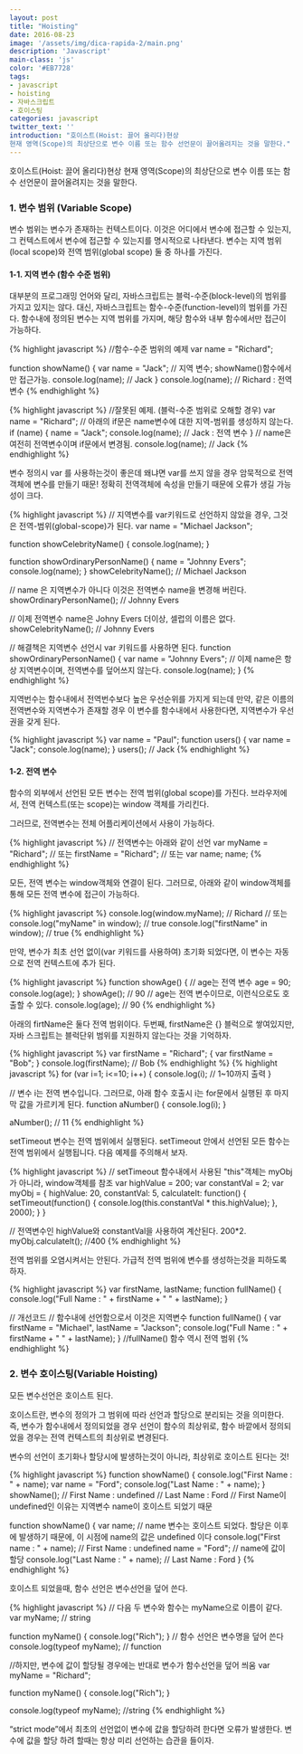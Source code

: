 ```yaml
---
layout: post
title: "Hoisting"
date: 2016-08-23
image: '/assets/img/dica-rapida-2/main.png'
description: 'Javascript'
main-class: 'js'
color: '#EB7728'
tags:
- javascript
- hoisting
- 자바스크립트
- 호이스팅
categories: javascript
twitter_text: ''
introduction: "호이스트(Hoist: 끌어 올리다)현상
현재 영역(Scope)의 최상단으로 변수 이름 또는 함수 선언문이 끌어올려지는 것을 말한다."
---
```


호이스트(Hoist: 끌어 올리다)현상
현재 영역(Scope)의 최상단으로 변수 이름 또는 함수 선언문이 끌어올려지는 것을 말한다.


### 1. 변수 범위 (Variable Scope)
변수 범위는 변수가 존재하는 컨텍스트이다. 이것은 어디에서 변수에 접근할 수 있는지, 그 컨텍스트에서 변수에 접근할 수 있는지를 명시적으로 나타낸다.
변수는 지역 범위(local scope)와 전역 범위(global scope) 둘 중 하나를 가진다.

#### 1-1. 지역 변수 (함수 수준 범위)

대부분의 프로그래밍 언어와 달리, 자바스크립트는 블럭-수준(block-level)의 범위를 가지고 있지는 않다. 대신, 자바스크립트는 함수-수준(function-level)의 범위를 가진다. 함수내에 정의된 변수는 지역 범위를 가지며, 해당 함수와 내부 함수에서만 접근이 가능하다.

{% highlight javascript %}
//함수-수준 범위의 예제
var name = "Richard";

function showName() {
     var name = "Jack"; // 지역 변수; showName()함수에서만 접근가능.
     console.log(name); // Jack
}
console.log(name); // Richard : 전역 변수
{% endhighlight %}

{% highlight javascript %}
//잘못된 예제. (블럭-수준 범위로 오해할 경우)
var name = "Richard";
// 아래의 if문은 name변수에 대한 지역-범위를 생성하지 않는다.
if (name) {
     name = "Jack";
     console.log(name); // Jack : 전역 변수
}
// name은 여전히 전역변수이며 if문에서 변경됨.
console.log(name); // Jack
{% endhighlight %}

변수 정의시 var 를 사용하는것이 좋은데 왜냐면 var를 쓰지 않을 경우 암묵적으로 전역객체에 변수를 만들기 때문! 
정확히 전역객체에 속성을 만들기 때문에 오류가 생길 가능성이 크다.

{% highlight javascript %}
// 지역변수를 var키워드로 선언하지 않았을 경우, 그것은 전역-범위(global-scope)가 된다.
var name = "Michael Jackson";

function showCelebrityName() {
     console.log(name);
}

function showOrdinaryPersonName() {
     name = "Johnny Evers";
     console.log(name);
}
showCelebrityName(); // Michael Jackson

// name 은 지역변수가 아니다 이것은 전역변수 name을 변경해 버린다.
showOrdinaryPersonName(); // Johnny Evers

// 이제 전역변수 name은 Johny Evers 더이상, 셀럽의 이름은 없다.
showCelebrityName(); // Johnny Evers

// 해결책은 지역변수 선언시 var 키워드를 사용하면 된다.
function showOrdinaryPersonName() {
     var name = "Johnny Evers"; // 이제 name은 항상 지역변수이며, 전역변수를 덮어쓰지 않는다.
     console.log(name);
}
{% endhighlight %}

지역번수는 함수내에서 전역번수보다 높은 우선순위를 가지게 되는데
만약, 같은 이름의 전역변수와 지역변수가 존재할 경우 이 변수를 함수내에서 사용한다면, 지역변수가 우선권을 갖게 된다.

{% highlight javascript %}
var name = "Paul";
function users() {
     var name = "Jack";
     console.log(name);
}
users(); // Jack
{% endhighlight %}

#### 1-2. 전역 변수
함수의 외부에서 선언된 모든 변수는 전역 범위(global scope)를 가진다. 브라우저에서, 전역 컨텍스트(또는 scope)는 window 객체를 가리킨다.

그러므로, 전역변수는 전체 어플리케이션에서 사용이 가능하다.

{% highlight javascript %}
// 전역변수는 아래와 같이 선언
var myName = "Richard";
// 또는
firstName = "Richard";
// 또는
var name;
name;
{% endhighlight %}

모든, 전역 변수는 window객체와 연결이 된다. 그러므로, 아래와 같이 window객체를 통해 모든 전역 변수에 접근이 가능하다.

{% highlight javascript %}
console.log(window.myName); // Richard
// 또는
console.log("myName" in window); // true
console.log("firstName" in window); // true
{% endhighlight %}

만약, 변수가 최초 선언 없이(var 키워드를 사용하여) 초기화 되었다면, 이 변수는 자동으로 전역 컨텍스트에 추가 된다.

{% highlight javascript %}
function showAge() {
     // age는 전역 변수
     age = 90;
     console.log(age);
}
showAge(); // 90
// age는 전역 변수이므로, 이런식으로도 호출할 수 있다.
console.log(age); // 90
{% endhighlight %}

아래의 firtName은 둘다 전역 범위이다. 두번째, firstName은 {} 블럭으로 쌓여있지만, 자바 스크립트는 블럭단위 범위를 지원하지 않는다는 것을 기억하자.

{% highlight javascript %}
var firstName = "Richard";
{
     var firstName = "Bob";
}
console.log(firstName); // Bob
{% endhighlight %}
{% highlight javascript %}
for (var i=1; i<=10; i++) {
     console.log(i); // 1~10까지 출력
}

// 변수 i는 전역 변수입니다. 그러므로, 아래 함수 호출시 i는 for문에서 실행된 후 마지막 값을 가르키게 된다.
function aNumber() {
     console.log(i);
}

aNumber(); // 11
{% endhighlight %}

setTimeout 변수는 전역 범위에서 실행된다.
setTimeout 안에서 선언된 모든 함수는 전역 범위에서 실행됩니다. 다음 예제를 주의해서 보자.

{% highlight javascript %}
// setTimeout 함수내에서 사용된 "this"객체는 myObj가 아니라, window객체를 참조
var highValue = 200;
var constantVal = 2;
var myObj = {
     highValue: 20,
     constantVal: 5,
     calculateIt: function() {
          setTimeout(function() {
               console.log(this.constantVal * this.highValue);
          }, 2000);
     }
}

// 전역변수인 highValue와 constantVal을 사용하여 계산된다. 200*2.
myObj.calculateIt(); //400
{% endhighlight %}

전역 범위를 오염시켜서는 안된다. 가급적 전역 범위에 변수를 생성하는것을 피하도록 하자.

{% highlight javascript %}
var firstName, lastName;
function fullName() {
     console.log("Full Name : " + firstName + " " + lastName);
}

// 개선코드
// 함수내에 선언함으로서 이것은 지역변수
function fullName() {
     var firstName = "Michael", lastName = "Jackson";
     console.log("Full Name : " + firstName + " " + lastName);
}
//fullName() 함수 역시 전역 범위
{% endhighlight %}

### 2. 변수 호이스팅(Variable Hoisting)

모든 변수선언은 호이스트 된다. 

호이스트란, 변수의 정의가 그 범위에 따라 선언과 할당으로 분리되는 것을 의미한다. 즉, 변수가 함수내에서 정의되었을 경우 선언이 함수의 최상위로, 함수 바깥에서 정의되었을 경우는 전역 컨텍스트의 최상위로 변경된다.

변수의 선언이 초기화나 할당시에 발생하는것이 아니라, 최상위로 호이스트 된다는 것!

{% highlight javascript %}
function showName() {
     console.log("First Name : " + name);
     var name = "Ford";
     console.log("Last Name : " + name);
}
showName();
// First Name : undefined
// Last Name : Ford
// First Name이 undefined인 이유는 지역변수 name이 호이스트 되었기 때문

function showName() {
     var name; // name 변수는 호이스트 되었다. 할당은 이후에 발생하기 때문에, 이 시점에 name의 값은 undefined 이다
     console.log("First name : " + name); // First Name : undefined
     name = "Ford"; // name에 값이 할당
     console.log("Last Name : " + name); // Last Name : Ford
}
{% endhighlight %}

호이스트 되었을때, 함수 선언은 변수선언을 덮어 쓴다.

{% highlight javascript %}
// 다음 두 변수와 함수는 myName으로 이름이 같다.
var myName; // string

function myName() {
     console.log("Rich");
}
// 함수 선언은 변수명을 덮어 쓴다
console.log(typeof myName); // function


//하지만, 변수에 값이 할당될 경우에는 반대로 변수가 함수선언을 덮어 씌움
var myName = "Richard";

function myName() {
     console.log("Rich");
}

console.log(typeof myName); //string
{% endhighlight %}

“strict mode”에서 최초의 선언없이 변수에 값을 할당하려 한다면 오류가 발생한다. 변수에 값을 할당 하려 할때는 항상 미리 선언하는 습관을 들이자.
